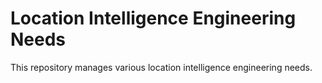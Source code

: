 # Location Intelligence Engineering Needs
This repository manages various location intelligence engineering needs.
